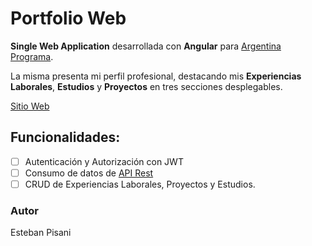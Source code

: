 # Portfolio Web
**Single Web Application** desarrollada con **Angular** para [Argentina Programa](https://argentinaprograma.inti.gob.ar/).

La misma presenta mi perfil profesional, destacando mis **Experiencias Laborales**, **Estudios** y **Proyectos** en tres secciones desplegables.

[Sitio Web](https://estebanpisaniportfolio.web.app/)

## Funcionalidades:
- [ ] Autenticación y Autorización con JWT
- [ ] Consumo de datos de [API Rest](https://github.com/estebanpisani/portfolioAPIREST)
- [ ] CRUD de Experiencias Laborales, Proyectos y Estudios.

### Autor
Esteban Pisani
